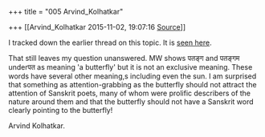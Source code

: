 +++
title = "005 Arvind_Kolhatkar"

+++
[[Arvind_Kolhatkar	2015-11-02, 19:07:16 [Source](https://groups.google.com/g/samskrita/c/Drunx72u4k0)]]



I tracked down the earlier thread on this topic. It is [seen here](https://groups.google.com/forum/#!searchin/samskrita/Butterfly/samskrita/cqjyhADucMk/hRYWzEC9JmMJ).  
  
That still leaves my question unanswered. MW shows पतङ्ग and पतङ्गम underपत as meaning 'a butterfly' but it is not an exclusive meaning.
These words have several other meaning,s including even the sun. I am surprised that something as attention-grabbing as the butterfly should not attract the attention of Sanskrit poets, many of whom were prolific describers of the nature around them and that the butterfly should not have a Sanskrit word clearly pointing to the butterfly!

  

Arvind Kolhatkar.

> 
> > 
> > 
> > 

